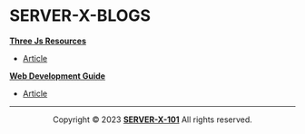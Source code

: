 # SERVER-X-BLOGS

[**Three Js Resources**](./Three-Js-Resources)
- [Article](./Three-Js-Resources.md)

[**Web Development Guide**](./Web-Dev-Guide)
- [Article](./Web-dev-Guide.md)

---

<p align="center">
  Copyright © 2023 <b><a href="https://github.com/SERVER-X-101">SERVER-X-101</a></b> All rights reserved. <br/>
</p>
